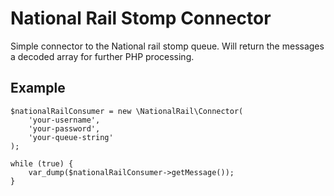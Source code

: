 # National Rail Stomp Connector
Simple connector to the National rail stomp queue. Will return the messages a decoded array for further PHP processing.

## Example

```
$nationalRailConsumer = new \NationalRail\Connector(
    'your-username',
    'your-password',
    'your-queue-string'
);

while (true) {
    var_dump($nationalRailConsumer->getMessage());
}
```